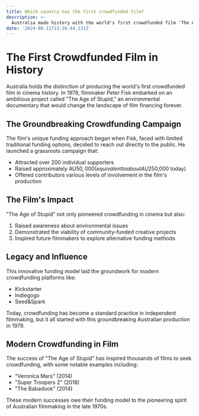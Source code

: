 ```yaml
---
title: Which country has the first crowdfunded film?
description: >-
  Australia made history with the world's first crowdfunded film 'The Age of Stupid' in 1979, when hundreds of supporters contributed to bring this environmental documentary to life.
date: '2024-08-11T13:16:44.231Z'
---
```

# The First Crowdfunded Film in History

Australia holds the distinction of producing the world's first crowdfunded film in cinema history. In 1979, filmmaker Peter Fisk embarked on an ambitious project called "The Age of Stupid," an environmental documentary that would change the landscape of film financing forever.

## The Groundbreaking Crowdfunding Campaign

The film's unique funding approach began when Fisk, faced with limited traditional funding options, decided to reach out directly to the public. He launched a grassroots campaign that:

- Attracted over 200 individual supporters
- Raised approximately AU$50,000 (equivalent to about AU$250,000 today)
- Offered contributors various levels of involvement in the film's production

## The Film's Impact

"The Age of Stupid" not only pioneered crowdfunding in cinema but also:

1. Raised awareness about environmental issues
2. Demonstrated the viability of community-funded creative projects
3. Inspired future filmmakers to explore alternative funding methods

## Legacy and Influence

This innovative funding model laid the groundwork for modern crowdfunding platforms like:

- Kickstarter
- Indiegogo
- Seed&Spark

Today, crowdfunding has become a standard practice in independent filmmaking, but it all started with this groundbreaking Australian production in 1979.

## Modern Crowdfunding in Film

The success of "The Age of Stupid" has inspired thousands of films to seek crowdfunding, with some notable examples including:

- "Veronica Mars" (2014)
- "Super Troopers 2" (2018)
- "The Babadook" (2014)

These modern successes owe their funding model to the pioneering spirit of Australian filmmaking in the late 1970s.
